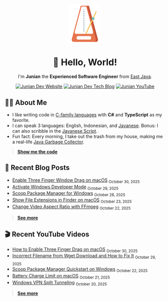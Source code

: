 <div align="center">

<img src="./img/animated_metronome_cropped_transparent.svg" width="96" />

# 👋 Hello, World!

I'm **Junian** the **Experienced Software Engineer** from [East Java](https://en.wikipedia.org/wiki/East_Java).

[![Junian Dev Website](https://img.shields.io/badge/Website-1a73e8?style=for-the-badge&logo=googlechrome&logoColor=white "Junian Dev Website")](https://www.junian.dev/)
[![Junian Dev Tech Blog](https://img.shields.io/badge/Tech_Blog-1a73e8?style=for-the-badge&logo=hugo&logoColor=white "Junian Dev Tech Blog")](https://www.junian.dev/blog/)
[![Junian YouTube](https://img.shields.io/youtube/channel/views/UCepvZYlW1tWJ8bu3dWLQh2w?style=for-the-badge&logo=youtube&label=YouTube&labelColor=ff0000&color=555555
 "Junian YouTube Channel")](https://www.youtube.com/@JunianDev)

</div>

## 🧑‍💻 About Me

- I like writing code in [C-family languages](https://en.wikipedia.org/wiki/List_of_C-family_programming_languages) with **C#** and **TypeScript** as my favorite.
- I can speak 3 languages: English, Indonesian, and [Javanese](https://en.wikipedia.org/wiki/Javanese_language). Bonus: I can also scribble in the [Javanese Script](https://en.wikipedia.org/wiki/Javanese_script).
- Fun fact: Every morning, I take out the trash from my house, making me a real-life [Java Garbage Collector](https://en.wikipedia.org/wiki/Garbage_collection_(computer_science)#Java).

> [**Show me the code**](https://github.com/junian?tab=repositories&q=&type=&language=&sort=stargazers)

## 📝 Recent Blog Posts

<!-- blog feed start -->
- [Enable Three Finger Window Drag on macOS](https://www.junian.net/tech/macos-three-finger-drag-window/) <sub>October 30, 2025</sub>
- [Activate Windows Developer Mode](https://www.junian.net/tech/windows-developer-mode/) <sub>October 29, 2025</sub>
- [Scoop Package Manager for Windows](https://www.junian.net/tech/windows-scoop-package-manager/) <sub>October 28, 2025</sub>
- [Show File Extensions in Finder on macOS](https://www.junian.net/tech/macos-finder-show-file-extension/) <sub>October 23, 2025</sub>
- [Change Video Aspect Ratio with FFmpeg](https://www.junian.net/tech/ffmpeg-change-aspect-ratio/) <sub>October 22, 2025</sub>
<!-- blog feed end -->

> [**See more**](https://junian.net/)

## 🎬 Recent YouTube Videos

<!-- youtube feed start -->
- [How to Enable Three Finger Drag on macOS](https://www.youtube.com/watch?v=iPPxkdKFhJ4) <sub>October 30, 2025</sub>
- [Incorrect Filename from Wget Download and How to Fix It](https://www.youtube.com/watch?v=aOTe3czWcsc) <sub>October 29, 2025</sub>
- [Scoop Package Manager Quickstart on Windows](https://www.youtube.com/watch?v=JugEIxYr3jk) <sub>October 22, 2025</sub>
- [Battery Charge Limit on macOS](https://www.youtube.com/watch?v=qn6DdrRBg0s) <sub>October 21, 2025</sub>
- [Windows VPN Split Tunneling](https://www.youtube.com/watch?v=9shE_ahElug) <sub>October 20, 2025</sub>
<!-- youtube feed end -->

> [**See more**](https://junian.net/yt/)
